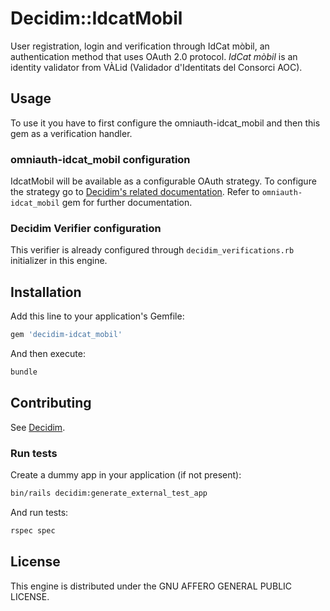 # Decidim::IdcatMobil

User registration, login and verification through IdCat mòbil, an authentication method that uses OAuth 2.0 protocol.
_IdCat mòbil_ is an identity validator from VÀLid (Validador d'Identitats del Consorci AOC).

## Usage

To use it you have to first configure the omniauth-idcat_mobil and then this gem as a verification handler.

### omniauth-idcat_mobil configuration
IdcatMobil will be available as a configurable OAuth strategy.
To configure the strategy go to [Decidim's related documentation]().
Refer to `omniauth-idcat_mobil` gem for further documentation.

### Decidim Verifier configuration
This verifier is already configured through `decidim_verifications.rb` initializer in this engine.

## Installation

Add this line to your application's Gemfile:

```ruby
gem 'decidim-idcat_mobil'
```

And then execute:

```bash
bundle
```

## Contributing

See [Decidim](https://github.com/decidim/decidim).

### Run tests

Create a dummy app in your application (if not present):

```bash
bin/rails decidim:generate_external_test_app
```

And run tests:

```bash
rspec spec
```

## License

This engine is distributed under the GNU AFFERO GENERAL PUBLIC LICENSE.
